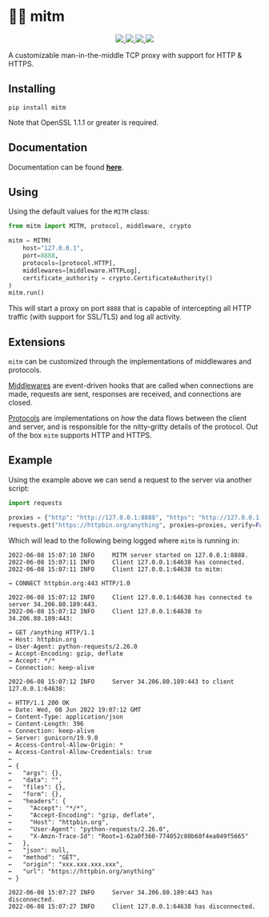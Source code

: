 # 👨‍💻 mitm

<p align="center">

  <a href="https://github.com/synchronizing/mitm/actions?query=workflow%3ABuild">
    <img src="https://github.com/synchronizing/mitm/workflows/Build/badge.svg?branch=master&event=push">
  </a>

  <a href="https://synchronizing.github.io/mitm/">
    <img src="https://github.com/synchronizing/mitm/actions/workflows/docs-publish.yaml/badge.svg">
  </a>

  <a href="https://coveralls.io/github/synchronizing/mitm?branch=master">
    <img src="https://coveralls.io/repos/github/synchronizing/mitm/badge.svg?branch=master">
  </a>

  <a href="https://opensource.org/licenses/MIT">
    <img src="https://img.shields.io/badge/License-MIT-yellow.svg">
  </a>
</p>

A customizable man-in-the-middle TCP proxy with support for HTTP & HTTPS.

## Installing

```
pip install mitm
```

Note that OpenSSL 1.1.1 or greater is required.

## Documentation

Documentation can be found [**here**](https://synchronizing.github.io/mitm/). 

## Using

Using the default values for the `MITM` class:

```python
from mitm import MITM, protocol, middleware, crypto

mitm = MITM(
    host="127.0.0.1",
    port=8888,
    protocols=[protocol.HTTP],
    middlewares=[middleware.HTTPLog],
    certificate_authority = crypto.CertificateAuthority()
)
mitm.run()
```

This will start a proxy on port `8888` that is capable of intercepting all HTTP traffic (with support for SSL/TLS) and log all activity.

## Extensions

`mitm` can be customized through the implementations of middlewares and protocols. 

[Middlewares](https://synchronizing.github.io/mitm/docs/internals.html#mitm.core.Middleware) are event-driven hooks that are called when connections are made, requests are sent, responses are received, and connections are closed. 

[Protocols](https://synchronizing.github.io/mitm/docs/internals.html#mitm.core.Protocol) are implementations on _how_ the data flows between the client and server, and is responsible for the nitty-gritty details of the protocol. Out of the box `mitm` supports HTTP and HTTPS.

## Example

Using the example above we can send a request to the server via another script:

```python
import requests

proxies = {"http": "http://127.0.0.1:8888", "https": "http://127.0.0.1:8888"}
requests.get("https://httpbin.org/anything", proxies=proxies, verify=False)
```

Which will lead to the following being logged where `mitm` is running in:

```
2022-06-08 15:07:10 INFO     MITM server started on 127.0.0.1:8888.
2022-06-08 15:07:11 INFO     Client 127.0.0.1:64638 has connected.
2022-06-08 15:07:11 INFO     Client 127.0.0.1:64638 to mitm: 

→ CONNECT httpbin.org:443 HTTP/1.0

2022-06-08 15:07:12 INFO     Client 127.0.0.1:64638 has connected to server 34.206.80.189:443.
2022-06-08 15:07:12 INFO     Client 127.0.0.1:64638 to 34.206.80.189:443: 

→ GET /anything HTTP/1.1
→ Host: httpbin.org
→ User-Agent: python-requests/2.26.0
→ Accept-Encoding: gzip, deflate
→ Accept: */*
→ Connection: keep-alive

2022-06-08 15:07:12 INFO     Server 34.206.80.189:443 to client 127.0.0.1:64638: 

← HTTP/1.1 200 OK
← Date: Wed, 08 Jun 2022 19:07:12 GMT
← Content-Type: application/json
← Content-Length: 396
← Connection: keep-alive
← Server: gunicorn/19.9.0
← Access-Control-Allow-Origin: *
← Access-Control-Allow-Credentials: true
← 
← {
←   "args": {}, 
←   "data": "", 
←   "files": {}, 
←   "form": {}, 
←   "headers": {
←     "Accept": "*/*", 
←     "Accept-Encoding": "gzip, deflate", 
←     "Host": "httpbin.org", 
←     "User-Agent": "python-requests/2.26.0", 
←     "X-Amzn-Trace-Id": "Root=1-62a0f360-774052c80b60f4ea049f5665"
←   }, 
←   "json": null, 
←   "method": "GET", 
←   "origin": "xxx.xxx.xxx.xxx", 
←   "url": "https://httpbin.org/anything"
← }

2022-06-08 15:07:27 INFO     Server 34.206.80.189:443 has disconnected.
2022-06-08 15:07:27 INFO     Client 127.0.0.1:64638 has disconnected.
```
